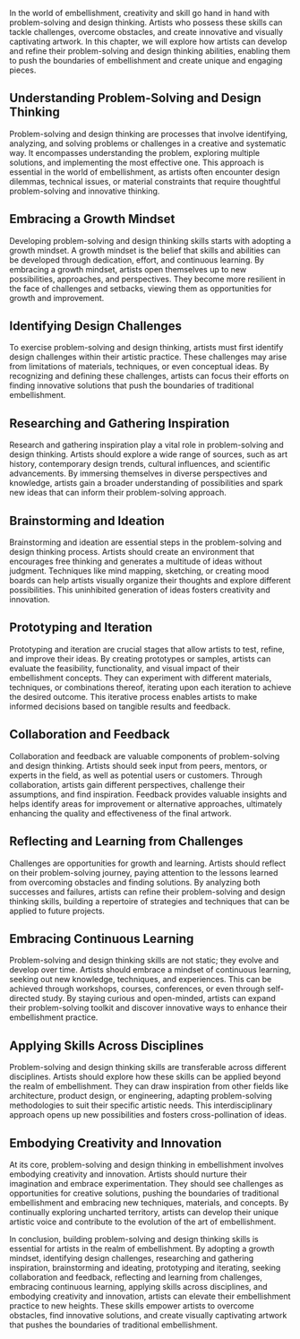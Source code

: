 
In the world of embellishment, creativity and skill go hand in hand with problem-solving and design thinking. Artists who possess these skills can tackle challenges, overcome obstacles, and create innovative and visually captivating artwork. In this chapter, we will explore how artists can develop and refine their problem-solving and design thinking abilities, enabling them to push the boundaries of embellishment and create unique and engaging pieces.

Understanding Problem-Solving and Design Thinking
-------------------------------------------------

Problem-solving and design thinking are processes that involve identifying, analyzing, and solving problems or challenges in a creative and systematic way. It encompasses understanding the problem, exploring multiple solutions, and implementing the most effective one. This approach is essential in the world of embellishment, as artists often encounter design dilemmas, technical issues, or material constraints that require thoughtful problem-solving and innovative thinking.

Embracing a Growth Mindset
--------------------------

Developing problem-solving and design thinking skills starts with adopting a growth mindset. A growth mindset is the belief that skills and abilities can be developed through dedication, effort, and continuous learning. By embracing a growth mindset, artists open themselves up to new possibilities, approaches, and perspectives. They become more resilient in the face of challenges and setbacks, viewing them as opportunities for growth and improvement.

Identifying Design Challenges
-----------------------------

To exercise problem-solving and design thinking, artists must first identify design challenges within their artistic practice. These challenges may arise from limitations of materials, techniques, or even conceptual ideas. By recognizing and defining these challenges, artists can focus their efforts on finding innovative solutions that push the boundaries of traditional embellishment.

Researching and Gathering Inspiration
-------------------------------------

Research and gathering inspiration play a vital role in problem-solving and design thinking. Artists should explore a wide range of sources, such as art history, contemporary design trends, cultural influences, and scientific advancements. By immersing themselves in diverse perspectives and knowledge, artists gain a broader understanding of possibilities and spark new ideas that can inform their problem-solving approach.

Brainstorming and Ideation
--------------------------

Brainstorming and ideation are essential steps in the problem-solving and design thinking process. Artists should create an environment that encourages free thinking and generates a multitude of ideas without judgment. Techniques like mind mapping, sketching, or creating mood boards can help artists visually organize their thoughts and explore different possibilities. This uninhibited generation of ideas fosters creativity and innovation.

Prototyping and Iteration
-------------------------

Prototyping and iteration are crucial stages that allow artists to test, refine, and improve their ideas. By creating prototypes or samples, artists can evaluate the feasibility, functionality, and visual impact of their embellishment concepts. They can experiment with different materials, techniques, or combinations thereof, iterating upon each iteration to achieve the desired outcome. This iterative process enables artists to make informed decisions based on tangible results and feedback.

Collaboration and Feedback
--------------------------

Collaboration and feedback are valuable components of problem-solving and design thinking. Artists should seek input from peers, mentors, or experts in the field, as well as potential users or customers. Through collaboration, artists gain different perspectives, challenge their assumptions, and find inspiration. Feedback provides valuable insights and helps identify areas for improvement or alternative approaches, ultimately enhancing the quality and effectiveness of the final artwork.

Reflecting and Learning from Challenges
---------------------------------------

Challenges are opportunities for growth and learning. Artists should reflect on their problem-solving journey, paying attention to the lessons learned from overcoming obstacles and finding solutions. By analyzing both successes and failures, artists can refine their problem-solving and design thinking skills, building a repertoire of strategies and techniques that can be applied to future projects.

Embracing Continuous Learning
-----------------------------

Problem-solving and design thinking skills are not static; they evolve and develop over time. Artists should embrace a mindset of continuous learning, seeking out new knowledge, techniques, and experiences. This can be achieved through workshops, courses, conferences, or even through self-directed study. By staying curious and open-minded, artists can expand their problem-solving toolkit and discover innovative ways to enhance their embellishment practice.

Applying Skills Across Disciplines
----------------------------------

Problem-solving and design thinking skills are transferable across different disciplines. Artists should explore how these skills can be applied beyond the realm of embellishment. They can draw inspiration from other fields like architecture, product design, or engineering, adapting problem-solving methodologies to suit their specific artistic needs. This interdisciplinary approach opens up new possibilities and fosters cross-pollination of ideas.

Embodying Creativity and Innovation
-----------------------------------

At its core, problem-solving and design thinking in embellishment involves embodying creativity and innovation. Artists should nurture their imagination and embrace experimentation. They should see challenges as opportunities for creative solutions, pushing the boundaries of traditional embellishment and embracing new techniques, materials, and concepts. By continually exploring uncharted territory, artists can develop their unique artistic voice and contribute to the evolution of the art of embellishment.

In conclusion, building problem-solving and design thinking skills is essential for artists in the realm of embellishment. By adopting a growth mindset, identifying design challenges, researching and gathering inspiration, brainstorming and ideating, prototyping and iterating, seeking collaboration and feedback, reflecting and learning from challenges, embracing continuous learning, applying skills across disciplines, and embodying creativity and innovation, artists can elevate their embellishment practice to new heights. These skills empower artists to overcome obstacles, find innovative solutions, and create visually captivating artwork that pushes the boundaries of traditional embellishment.
